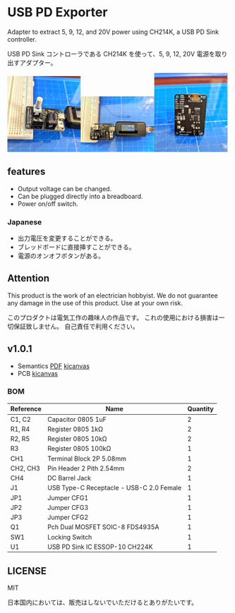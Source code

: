 # USB PD Exporter

Adapter to extract 5, 9, 12, and 20V power using CH214K, a USB PD Sink controller.

USB PD Sink コントローラである CH214K を使って、5, 9, 12, 20V 電源を取り出すアダプター。

<img src="./images/photo1.jpg" width="33%"/><img src="./images/photo2.jpg" width="33%"/><img src="./images/photo3.jpg" width="33%"/>

## features

- Output voltage can be changed.
- Can be plugged directly into a breadboard.
- Power on/off switch.

### Japanese

- 出力電圧を変更することができる。
- ブレッドボードに直接挿すことができる。
- 電源のオンオフボタンがある。

## Attention

This product is the work of an electrician hobbyist.
We do not guarantee any damage in the use of this product.
Use at your own risk.

このプロダクトは電気工作の趣味人の作品です。
これの使用における損害は一切保証致しません。
自己責任で利用ください。

## v1.0.1

- Semantics [PDF](./documents/v1.0.1/schematic.pdf) [kicanvas](https://kicanvas.org/?github=https%3A%2F%2Fgithub.com%2F74th%2Fusb-pd-exporter%2Fblob%2F1.0.1%2Fusb_pd_exporter.kicad_sch)
- PCB [kicanvas](https://kicanvas.org/?github=https%3A%2F%2Fgithub.com%2F74th%2Fusb-pd-exporter%2Fblob%2F1.0.1%2Fusb_pd_exporter.kicad_pcb)

### BOM

| Reference | Name                                     | Quantity |
| --------- | ---------------------------------------- | -------- |
| C1, C2    | Capacitor 0805 1uF                       | 2        |
| R1, R4    | Register 0805 1kΩ                        | 2        |
| R2, R5    | Register 0805 10kΩ                       | 2        |
| R3        | Register 0805 100kΩ                      | 1        |
| CH1       | Terminal Block 2P 5.08mm                 | 1        |
| CH2, CH3  | Pin Header 2 Pith 2.54mm                 | 2        |
| CH4       | DC Barrel Jack                           | 1        |
| J1        | USB Type-C Receptacle - USB-C 2.0 Female | 1        |
| JP1       | Jumper CFG1                              | 1        |
| JP2       | Jumper CFG3                              | 1        |
| JP3       | Jumper CFG2                              | 1        |
| Q1        | Pch Dual MOSFET SOIC-8 FDS4935A          | 1        |
| SW1       | Locking Switch                           | 1        |
| U1        | USB PD Sink IC ESSOP-10 CH224K           | 1        |

## LICENSE

MIT

日本国内においては、販売はしないでいただけるとありがたいです。
